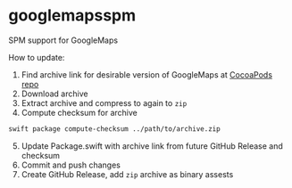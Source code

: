 # googlemapsspm
SPM support for GoogleMaps

How to update:
1) Find archive link for desirable version of GoogleMaps at [CocoaPods repo](https://github.com/CocoaPods/Specs/tree/master/Specs/a/d/d/GoogleMaps)
2) Download archive
3) Extract archive and compress to again to `zip`
4) Compute checksum for archive
```sh
swift package compute-checksum ../path/to/archive.zip
```
5) Update Package.swift with archive link from future GitHub Release and checksum
6) Commit and push changes
7) Create GitHub Release, add `zip` archive as binary assests

